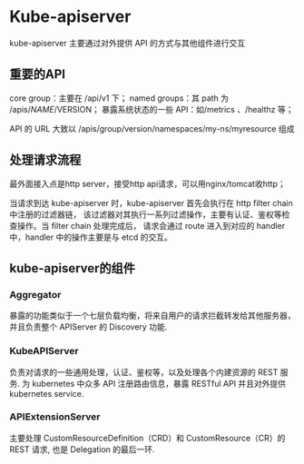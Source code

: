# Kube-apiserver

kube-apiserver 主要通过对外提供 API 的方式与其他组件进行交互
## 重要的API
core group：主要在 /api/v1 下；
named groups：其 path 为 /apis/$NAME/$VERSION；
暴露系统状态的一些 API：如/metrics 、/healthz 等；

API 的 URL 大致以 /apis/group/version/namespaces/my-ns/myresource 组成

## 处理请求流程
最外面接入点是http server，接受http api请求，可以用nginx/tomcat收http；

当请求到达 kube-apiserver 时，kube-apiserver 首先会执行在 http filter chain 中注册的过滤器链，
该过滤器对其执行一系列过滤操作，主要有认证、鉴权等检查操作。当 filter chain 处理完成后，
请求会通过 route 进入到对应的 handler 中，handler 中的操作主要是与 etcd 的交互。

## kube-apiserver的组件
### Aggregator
暴露的功能类似于一个七层负载均衡，将来自用户的请求拦截转发给其他服务器，并且负责整个 APIServer 的 Discovery 功能.
### KubeAPIServer
负责对请求的一些通用处理，认证、鉴权等，以及处理各个内建资源的 REST 服务.
为 kubernetes 中众多 API 注册路由信息，暴露 RESTful API 并且对外提供 kubernetes service.
### APIExtensionServer
主要处理 CustomResourceDefinition（CRD）和 CustomResource（CR）的 REST 请求, 也是 Delegation 的最后一环.